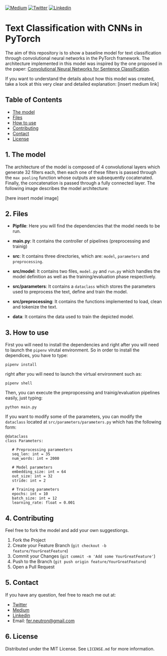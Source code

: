 <!-- PROJECT SHIELDS -->
<!--
*** I'm using markdown "reference style" links for readability.
*** Reference links are enclosed in brackets [ ] instead of parentheses ( ).
*** See the bottom of this document for the declaration of the reference variables
*** for contributors-url, forks-url, etc. This is an optional, concise syntax you may use.
*** https://www.markdownguide.org/basic-syntax/#reference-style-links
-->
[![Medium][medium-shield]][medium-url]
[![Twitter][twitter-shield]][twitter-url]
[![Linkedin][linkedin-shield]][linkedin-url]

# Text Classification with CNNs in PyTorch
The aim of this repository is to show a baseline model for text classification through convolutional neural networks in the PyTorch framework. The architecture implemented in this model was inspired by the one proposed in the paper: <a href="https://arxiv.org/pdf/1408.5882.pdf">Convolutional Neural Networks for Sentence Classification</a>.

If you want to understand the details about how this model was created, take a look at this very clear and detailed explanation: [insert medium link]

<!-- TABLE OF CONTENTS -->
## Table of Contents

* [The model](#the-model)
* [Files](#files)
* [How to use](#how-to-use)
* [Contributing](#contributing)
* [Contact](#contact)
* [License](#license)

<!-- the-model -->
## 1. The model
The architecture of the model is composed of 4 convolutional layers which generate 32 filters each, then each one of these filters is passed through the ``max pooling`` function whose outputs are subsequently cocatenated. Finally, the concatenation is passed through a fully connected layer. The following image describes the model architecture:

[here insert model image]

<!-- files -->
## 2. Files
* **Pipfile**: Here you will find the dependencies that the model needs to be run.

* **main.py**: It contains the controller of pipelines (preprocessing and trainig)

* **src**: It contains three directories, which are: ``model``, ``parameters`` and ``preprocessing``.

* **src/model**: It contains two files, ``model.py`` and ``run.py`` which handles the model definition as well as the training/evaluation phase respectively.

* **src/parameters**: It contains a ``dataclass`` which stores the parameters used to preprocess the text, define and train the model. 

* **src/preprocessing**: It contains the functions implemented to load, clean and tokenize the text.

* **data**: It contains the data used to train the depicted model. 

<!-- how-to-use -->
## 3. How to use
First you will need to install the dependencies and right after you will need to launch the ``pipenv`` virutal environment. So in order to install the dependices, you have to type:

```SH
pipenv install
```

right after you will need to launch the virtual environment such as:

```SH
pipenv shell
```

Then, you can execute the prepropcessing and trainig/evaluation pipelines easily, just typing:

```SH
python main.py
```

If you want to modify some of the parameters, you can modify the ``dataclass`` located at ``src/parameters/parameters.py`` which has the following form:

```PY
@dataclass
class Parameters:

   # Preprocessing parameeters
   seq_len: int = 35
   num_words: int = 2000
   
   # Model parameters
   embedding_size: int = 64
   out_size: int = 32
   stride: int = 2
   
   # Training parameters
   epochs: int = 10
   batch_size: int = 12
   learning_rate: float = 0.001
```
<!-- contributing -->
## 4. Contributing
Feel free to fork the model and add your own suggestiongs.

1. Fork the Project
2. Create your Feature Branch (`git checkout -b feature/YourGreatFeature`)
3. Commit your Changes (`git commit -m 'Add some YourGreatFeature'`)
4. Push to the Branch (`git push origin feature/YourGreatFeature`)
5. Open a Pull Request

<!-- contact -->
## 5. Contact
If you have any question, feel free to reach me out at:
* <a href="https://twitter.com/Fernando_LpzV">Twitter</a>
* <a href="https://medium.com/@fer.neutron">Medium</a>
* <a href="https://www.linkedin.com/in/fernando-lopezvelasco/">Linkedin</a>
* Email: fer.neutron@gmail.com

<!-- license -->
## 6. License
Distributed under the MIT License. See ``LICENSE.md`` for more information.


<!-- MARKDOWN LINKS & IMAGES -->
<!-- https://www.markdownguide.org/basic-syntax/#reference-style-links -->
[medium-shield]: https://img.shields.io/badge/medium-%2312100E.svg?&style=for-the-badge&logo=medium&logoColor=white
[medium-url]: https://medium.com/@fer.neutron
[twitter-shield]: https://img.shields.io/badge/twitter-%231DA1F2.svg?&style=for-the-badge&logo=twitter&logoColor=white
[twitter-url]: https://twitter.com/Fernando_LpzV
[linkedin-shield]: https://img.shields.io/badge/linkedin-%230077B5.svg?&style=for-the-badge&logo=linkedin&logoColor=white
[linkedin-url]: https://www.linkedin.com/in/fernando-lopezvelasco/